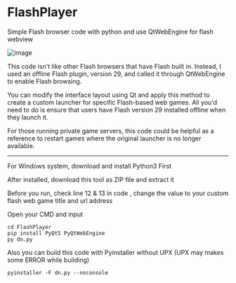 # FlashPlayer
Simple Flash browser code with python and use QtWebEngine for flash webview

![image](https://cdn.discordapp.com/attachments/1013744832797229118/1297826237070446602/image.png?ex=681bb69f&is=681a651f&hm=fbf2a1239095b72772b38def76d26275658359968326debb7a8352aedf829b3e&)

This code isn't like other Flash browsers that have Flash built in. Instead, I used an offline Flash plugin, version 29, and called it through QtWebEngine to enable Flash browsing.

You can modify the interface layout using Qt and apply this method to create a custom launcher for specific Flash-based web games. All you'd need to do is ensure that users have Flash version 29 installed offline when they launch it.

For those running private game servers, this code could be helpful as a reference to restart games where the original launcher is no longer available.


---------------------------------------------------------------------------------------------

For Windows system, download and install Python3 First

After installed, download this tool as ZIP file and extract it

Before you run, check line 12 & 13 in code , change the value to your custom flash web game title and url address 

Open your CMD and input

```
cd FlashPlayer
pip install PyQt5 PyQtWebEngine
py dn.py
```

Also you can build this code with Pyinstaller without UPX (UPX may makes some ERROR while building)
```
pyinstaller -F dn.py --noconsole
```
